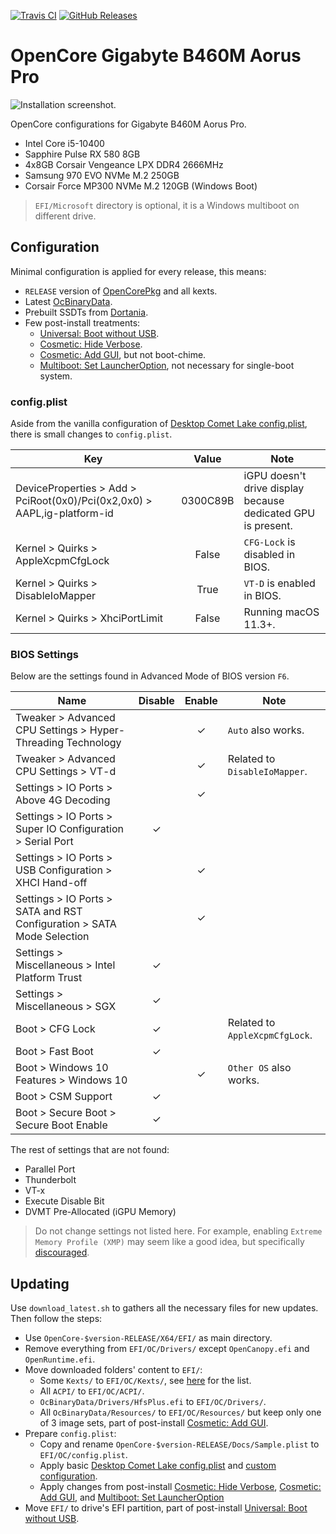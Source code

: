 [![Travis CI](https://img.shields.io/travis/com/hendraanggrian/OpenCore-Gigabyte-B460M-Aorus-Pro)](https://travis-ci.com/github/hendraanggrian/OpenCore-Gigabyte-B460M-Aorus-Pro/)
[![GitHub Releases](https://img.shields.io/github/release/hendraanggrian/OpenCore-Gigabyte-B460M-Aorus-Pro)](https://github.com/hendraanggrian/OpenCore-Gigabyte-B460M-Aorus-Pro/releases/)

# OpenCore Gigabyte B460M Aorus Pro

![Installation screenshot.](https://github.com/hendraanggrian/OpenCore-Gigabyte-B460M-Aorus-Pro/raw/assets/screenshot.png)

OpenCore configurations for Gigabyte B460M Aorus Pro.

- Intel Core i5-10400
- Sapphire Pulse RX 580 8GB
- 4x8GB Corsair Vengeance LPX DDR4 2666MHz
- Samsung 970 EVO NVMe M.2 250GB
- Corsair Force MP300 NVMe M.2 120GB (Windows Boot)

> `EFI/Microsoft` directory is optional, it is a Windows multiboot on different drive.

## Configuration

Minimal configuration is applied for every release, this means:

- `RELEASE` version of [OpenCorePkg](https://github.com/acidanthera/OpenCorePkg/releases/) and all kexts.
- Latest [OcBinaryData](https://github.com/acidanthera/OcBinaryData/).
- Prebuilt SSDTs from [Dortania](https://github.com/dortania/Getting-Started-With-ACPI/tree/master/extra-files/compiled/).
- Few post-install treatments:
  - [Universal: Boot without USB].
  - [Cosmetic: Hide Verbose].
  - [Cosmetic: Add GUI], but not boot-chime.
  - [Multiboot: Set LauncherOption], not necessary for single-boot system.

### config.plist

Aside from the vanilla configuration of [Desktop Comet Lake config.plist], there is small changes to `config.plist`.

| Key | Value | Note |
| --- | :---: | --- |
| DeviceProperties > Add > PciRoot(0x0)/Pci(0x2,0x0) > AAPL,ig-platform-id | 0300C89B | iGPU doesn't drive display because dedicated GPU is present. |
| Kernel > Quirks > AppleXcpmCfgLock | False | `CFG-Lock` is disabled in BIOS. |
| Kernel > Quirks > DisableIoMapper | True | `VT-D` is enabled in BIOS. |
| Kernel > Quirks > XhciPortLimit | False | Running macOS 11.3+. |

### BIOS Settings

Below are the settings found in Advanced Mode of BIOS version `F6`.

| Name | Disable | Enable | Note |
| --- | :---: | :---: | --- |
| Tweaker > Advanced CPU Settings > Hyper-Threading Technology | | &check; | `Auto` also works. |
| Tweaker > Advanced CPU Settings > VT-d | | &check; | Related to `DisableIoMapper`. |
| Settings > IO Ports > Above 4G Decoding | | &check; | |
| Settings > IO Ports > Super IO Configuration > Serial Port | &check; | | |
| Settings > IO Ports > USB Configuration > XHCI Hand-off | | &check; | |
| Settings > IO Ports > SATA and RST Configuration > SATA Mode Selection | | &check; | |
| Settings > Miscellaneous > Intel Platform Trust | &check; | | |
| Settings > Miscellaneous > SGX | &check; | | |
| Boot > CFG Lock | &check; | | Related to `AppleXcpmCfgLock`. |
| Boot > Fast Boot | &check; | | |
| Boot > Windows 10 Features > Windows 10 | | &check; | `Other OS` also works. |
| Boot > CSM Support | &check; | | |
| Boot > Secure Boot > Secure Boot Enable | &check; | | |

The rest of settings that are not found:
- Parallel Port
- Thunderbolt
- VT-x
- Execute Disable Bit
- DVMT Pre-Allocated (iGPU Memory)

> Do not change settings not listed here.
  For example, enabling `Extreme Memory Profile (XMP)` may seem like a good idea,
  but specifically [discouraged](https://dortania.github.io/Anti-Hackintosh-Buyers-Guide/RAM.html).

## Updating

Use `download_latest.sh` to gathers all the necessary files for new updates.
Then follow the steps:
- Use `OpenCore-$version-RELEASE/X64/EFI/` as main directory.
- Remove everything from `EFI/OC/Drivers/` except `OpenCanopy.efi` and `OpenRuntime.efi`.
- Move downloaded folders' content to `EFI/`:
  - Some `Kexts/` to `EFI/OC/Kexts/`, see [here](EFI/OC/Kexts/) for the list.
  - All `ACPI/` to `EFI/OC/ACPI/`.
  - `OcBinaryData/Drivers/HfsPlus.efi` to `EFI/OC/Drivers/`.
  - All `OcBinaryData/Resources/` to `EFI/OC/Resources/` but keep only one of 3 image sets,
    part of post-install [Cosmetic: Add GUI].
- Prepare `config.plist`:
  - Copy and rename `OpenCore-$version-RELEASE/Docs/Sample.plist` to `EFI/OC/config.plist`.
  - Apply basic [Desktop Comet Lake config.plist] and [custom configuration](#configplist).
  - Apply changes from post-install [Cosmetic: Hide Verbose], [Cosmetic: Add GUI], and [Multiboot: Set LauncherOption]
- Move `EFI/` to drive's EFI partition, part of post-install [Universal: Boot without USB].

[Desktop Comet Lake config.plist]: https://dortania.github.io/OpenCore-Install-Guide/config.plist/comet-lake.html
[Universal: Boot without USB]: https://dortania.github.io/OpenCore-Post-Install/universal/oc2hdd.html
[Cosmetic: Hide Verbose]: https://dortania.github.io/OpenCore-Post-Install/cosmetic/verbose.html
[Cosmetic: Add GUI]: https://dortania.github.io/OpenCore-Post-Install/cosmetic/gui.html
[Multiboot: Set LauncherOption]: https://dortania.github.io/OpenCore-Post-Install/multiboot/bootstrap.html
